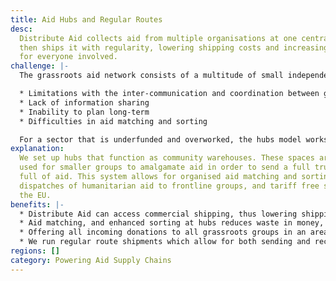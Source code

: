 ```yaml
---
title: Aid Hubs and Regular Routes
desc:
  Distribute Aid collects aid from multiple organisations at one central hub and
  then ships it with regularity, lowering shipping costs and increasing predictability
  for everyone involved.
challenge: |-
  The grassroots aid network consists of a multitude of small independent groups that operate in varying environments and management frameworks. Although groups are extremely versatile and resilient, there are limitations that exist; including:

  * Limitations with the inter-communication and coordination between groups
  * Lack of information sharing
  * Inability to plan long-term
  * Difficulties in aid matching and sorting

  For a sector that is underfunded and overworked, the hubs model works to solve these inefficiencies.
explanation:
  We set up hubs that function as community warehouses. These spaces are
  used for smaller groups to amalgamate aid in order to send a full truck or container
  full of aid. This system allows for organised aid matching and sorting, regular
  dispatches of humanitarian aid to frontline groups, and tariff free shipments into
  the EU.
benefits: |-
  * Distribute Aid can access commercial shipping, thus lowering shipping costs by up to 40%.
  * Aid matching, and enhanced sorting at hubs reduces waste in money, space, and CO2 emissions.
  * Offering all incoming donations to all grassroots groups in an area increases cooperation and coordination.
  * We run regular route shipments which allow for both sending and receiving groups to plan ahead, thus improving their services.
regions: []
category: Powering Aid Supply Chains
---
```

